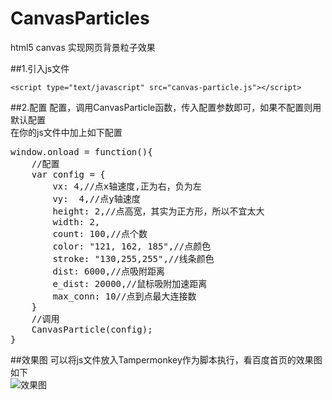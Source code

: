 # CanvasParticles
html5 canvas 实现网页背景粒子效果

##1.引入js文件
```
<script type="text/javascript" src="canvas-particle.js"></script>
```
##2.配置
配置，调用CanvasParticle函数，传入配置参数即可，如果不配置则用默认配置<br>
在你的js文件中加上如下配置<br>
<pre>
window.onload = function(){
	//配置
	var config = {
		vx: 4,//点x轴速度,正为右，负为左
		vy:  4,//点y轴速度
		height: 2,//点高宽，其实为正方形，所以不宜太大
		width: 2,
		count: 100,//点个数
		color: "121, 162, 185",//点颜色
		stroke: "130,255,255",//线条颜色
		dist: 6000,//点吸附距离
		e_dist: 20000,//鼠标吸附加速距离
		max_conn: 10//点到点最大连接数
	}
	//调用
	CanvasParticle(config);
}
</pre>
##效果图
可以将js文件放入Tampermonkey作为脚本执行，看百度首页的效果图如下<br>
![效果图](https://github.com/LocoTi/CanvasParticles/blob/master/PutInTampermonkey.png "插件效果图")